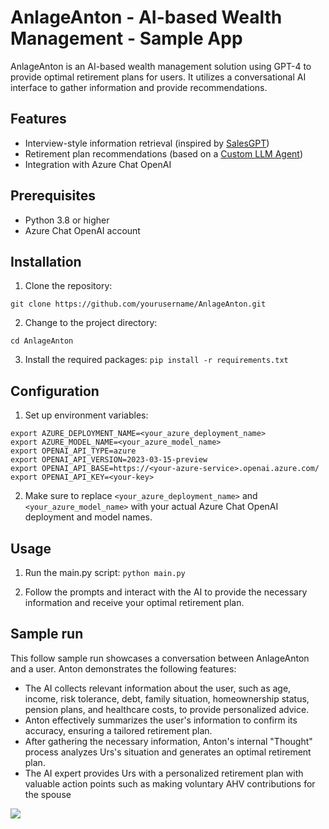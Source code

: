 # AnlageAnton - AI-based Wealth Management - Sample App

AnlageAnton is an AI-based wealth management solution using GPT-4 to provide optimal retirement plans for users. It utilizes a conversational AI interface to gather information and provide recommendations.

## Features

- Interview-style information retrieval (inspired by [SalesGPT](https://python.langchain.com/en/latest/use_cases/agents/sales_agent_with_context.html))
- Retirement plan recommendations (based on a [Custom LLM Agent](https://python.langchain.com/en/latest/modules/agents/agents/custom_llm_chat_agent.html#))
- Integration with Azure Chat OpenAI

## Prerequisites

- Python 3.8 or higher
- Azure Chat OpenAI account

## Installation

1. Clone the repository: 
```
git clone https://github.com/yourusername/AnlageAnton.git
```

2. Change to the project directory:
```
cd AnlageAnton
```

3. Install the required packages:
```pip install -r requirements.txt```

## Configuration

1. Set up environment variables:
```
export AZURE_DEPLOYMENT_NAME=<your_azure_deployment_name>
export AZURE_MODEL_NAME=<your_azure_model_name>
export OPENAI_API_TYPE=azure
export OPENAI_API_VERSION=2023-03-15-preview
export OPENAI_API_BASE=https://<your-azure-service>.openai.azure.com/
export OPENAI_API_KEY=<your-key>
```
2. Make sure to replace `<your_azure_deployment_name>` and `<your_azure_model_name>` with your actual Azure Chat OpenAI deployment and model names.

## Usage

1. Run the main.py script:
```python main.py```

2. Follow the prompts and interact with the AI to provide the necessary information and receive your optimal retirement plan.

## Sample run
This follow sample run showcases a conversation between AnlageAnton and a user. Anton demonstrates the following features:
- The AI collects relevant information about the user, such as age, income, risk tolerance, debt, family situation, homeownership status, pension plans, and healthcare costs, to provide personalized advice.
- Anton effectively summarizes the user's information to confirm its accuracy, ensuring a tailored retirement plan.
- After gathering the necessary information, Anton's internal "Thought" process analyzes Urs's situation and generates an optimal retirement plan.
- The AI expert provides Urs with a personalized retirement plan with valuable action points such as making voluntary AHV contributions for the spouse

<img src="https://raw.githubusercontent.com/aymenfurter/anlageanton/main/example-run.png?token=GHSAT0AAAAAACBEWPS6BA4TQCBK4YXB7FC6ZCQALNQ">
